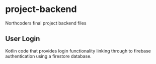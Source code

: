 # project-backend
Northcoders final project backend files

## User Login

Kotlin code that provides login functionality linking through to firebase authentication using a firestore database.
